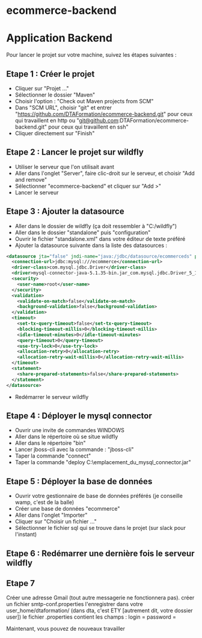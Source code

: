 # ecommerce-backend

# Application Backend

Pour lancer le projet sur votre machine, suivez les étapes suivantes :

## Etape 1 : Créer le projet

* Cliquer sur "Projet ..."
* Sélectionner le dossier "Maven"
* Choisir l'option : "Check out Maven projects from SCM"
* Dans "SCM URL", choisir "git" et entrer "https://github.com/DTAFormation/ecommerce-backend.git" pour ceux qui travaillent en http ou "git@github.com:DTAFormation/ecommerce-backend.git" pour ceux qui travaillent en ssh"
* Cliquer directement sur "Finish"

## Etape 2 : Lancer le projet sur wildfly

* Utiliser le serveur que l'on utilisait avant</li>
* Aller dans l'onglet "Server", faire clic-droit sur le serveur, et choisir "Add and remove"
* Sélectionner "ecommerce-backend" et cliquer sur "Add >"
* Lancer le serveur

## Etape 3 : Ajouter la datasource</h2>

* Aller dans le dossier de wildfly (ça doit ressembler à "C:/wildfly")
* Aller dans le dossier "standalone" puis "configuration"
* Ouvrir le fichier "standalone.xml" dans votre éditeur de texte préféré
* Ajouter la datasource suivante dans la liste des datasources :

``` xml
<datasource jta="false" jndi-name="java:/jdbc/datasource/ecommerceds" pool-name="ecommerce-dev" enabled="true" use-ccm="false">
  <connection-url>jdbc:mysql:///ecommerce</connection-url>
  <driver-class>com.mysql.jdbc.Driver</driver-class>
  <driver>mysql-connector-java-5.1.35-bin.jar_com.mysql.jdbc.Driver_5_1</driver>
  <security>
    <user-name>root</user-name>
  </security>
  <validation>
    <validate-on-match>false</validate-on-match>
    <background-validation>false</background-validation>
  </validation>
  <timeout>
    <set-tx-query-timeout>false</set-tx-query-timeout>
    <blocking-timeout-millis>0</blocking-timeout-millis>
    <idle-timeout-minutes>0</idle-timeout-minutes>
    <query-timeout>0</query-timeout>
    <use-try-lock>0</use-try-lock>
    <allocation-retry>0</allocation-retry>
    <allocation-retry-wait-millis>0</allocation-retry-wait-millis>
  </timeout>
  <statement>
    <share-prepared-statements>false</share-prepared-statements>
  </statement>
</datasource>
```
* Redémarrer le serveur wildfly

## Etape 4 : Déployer le mysql connector

* Ouvrir une invite de commandes WINDOWS
* Aller dans le répertoire où se situe wildfly
* Aller dans le répertoire "bin"
* Lancer jboss-cli avec la commande : "jboss-cli"
* Taper la commande "connect"
* Taper la commande "deploy C:\emplacement_du_mysql_connector.jar"

## Etape 5 : Déployer la base de données

* Ouvrir votre gestionnaire de base de données préférés (je conseille wamp, c'est de la balle)
* Créer une base de données "ecommerce"
* Aller dans l'onglet "Importer"
* Cliquer sur "Choisir un fichier ..."
* Sélectionner le fichier sql qui se trouve dans le projet (sur slack pour l'instant)

## Etape 6 : Redémarrer une dernière fois le serveur wildfly

## Etape 7
Créer une adresse Gmail (tout autre messagerie ne fonctionnera pas).
créer un fichier smtp-conf.properties
l'enregistrer dans votre user_home/dtaformation/ (dans dta, c'est ETY [autrement dit, votre dossier user])
le fichier .properties contient les champs :
login = 
password =

Maintenant, vous pouvez de nouveaux travailler


